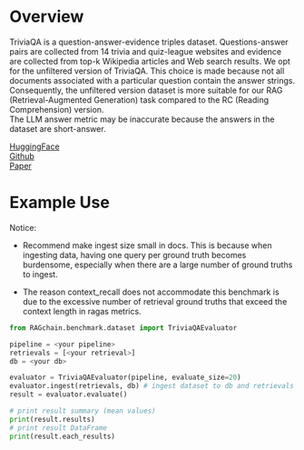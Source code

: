 # Overview

TriviaQA is a question-answer-evidence triples dataset. Questions-answer pairs are collected
from 14 trivia and quiz-league websites and evidence are collected from top-k Wikipedia articles and Web search results.
We opt for the unfiltered version of TriviaQA. This choice is made because not all documents associated with a particular
question contain the answer strings. Consequently, the unfiltered version dataset is more suitable 
for our RAG (Retrieval-Augmented Generation) task compared to the RC (Reading Comprehension) version.<br>
The LLM answer metric may be inaccurate because the answers in the dataset are short-answer.

[HuggingFace](https://huggingface.co/datasets/trivia_qa)<br>
[Github](https://github.com/mandarjoshi90/triviaqa)<br>
[Paper](https://arxiv.org/abs/1705.03551)

# Example Use
Notice: 
- Recommend make ingest size small in docs.
This is because when ingesting data, having one query per ground truth becomes burdensome,
especially when there are a large number of ground truths to ingest.

- The reason context_recall does not accommodate this benchmark is due to the excessive number
of retrieval ground truths that exceed the context length in ragas metrics.

```Python
from RAGchain.benchmark.dataset import TriviaQAEvaluator

pipeline = <your pipeline>
retrievals = [<your retrieval>]
db = <your db>

evaluator = TriviaQAEvaluator(pipeline, evaluate_size=20)
evaluator.ingest(retrievals, db) # ingest dataset to db and retrievals
result = evaluator.evaluate()

# print result summary (mean values)
print(result.results)
# print result DataFrame
print(result.each_results)
```
